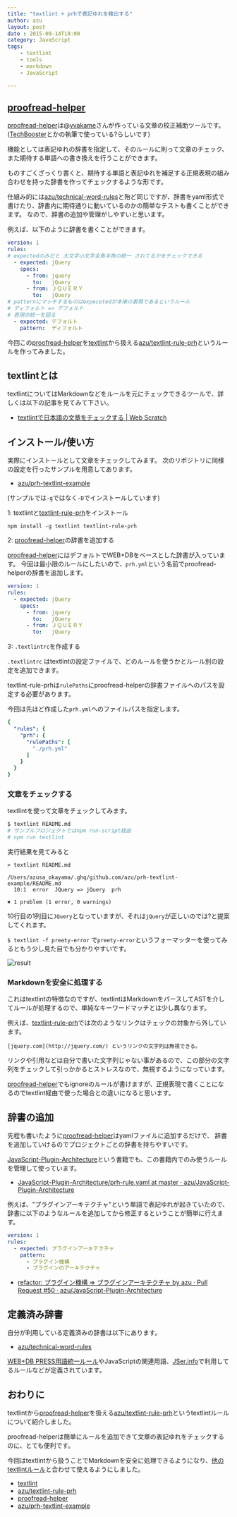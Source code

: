 ```yaml
---
title: "textlint + prhで表記ゆれを検出する"
author: azu
layout: post
date : 2015-09-14T18:00
category: JavaScript
tags:
    - textlint
    - tools
    - markdown
    - JavaScript

---
```


## [proofread-helper](https://github.com/vvakame/prh "proofread-helper")

[proofread-helper](https://github.com/vvakame/prh "proofread-helper")は@[vvakame](https://github.com/vvakame "vvakame")さんが作っている文章の校正補助ツールです。([TechBooster](http://techbooster.org/ "TechBooster")とかの執筆で使っている?らしいです)

機能としては表記ゆれの辞書を指定して、そのルールに則って文章のチェック、また期待する単語への書き換えを行うことができます。

ものすごくざっくり書くと、期待する単語と表記ゆれを補足する正規表現の組み合わせを持った辞書を作ってチェックするような形です。

仕組み的には[azu/technical-word-rules](https://github.com/azu/technical-word-rules "azu/technical-word-rules")と殆ど同じですが、辞書をyaml形式で書けたり、辞書内に期待通りに動いているのかの簡単なテストも書くことができます。
なので、辞書の追加や管理がしやすいと思います。

例えば、以下のように辞書を書くことができます。

```yaml
version: 1
rules:
# expectedのみだと 大文字小文字全角半角の統一 されてるかをチェックできる
  - expected: jQuery
    specs:
      - from: jquery
        to:   jQuery
      - from: ＪＱＵＥＲＹ
        to:   jQuery
# patternにマッチするものはexpecetedが本来の表現であるというルール
# ディフォルト => デフォルト
# 表現の統一を図る
  - expected: デフォルト
    pattern:  ディフォルト
```

今回この[proofread-helper](https://github.com/vvakame/prh "proofread-helper")を[textlint](https://github.com/azu/textlint "textlint")から扱える[azu/textlint-rule-prh](https://github.com/azu/textlint-rule-prh "azu/textlint-rule-prh")というルールを作ってみました。

## textlintとは

textlintについてはMarkdownなどをルールを元にチェックできるツールで、詳しくは以下の記事を見てみて下さい。

- [textlintで日本語の文章をチェックする | Web Scratch](https://efcl.info/2015/09/10/introduce-textlint/ "textlintで日本語の文章をチェックする | Web Scratch")

## インストール/使い方

実際にインストールとして文章をチェックしてみます。
次のリポジトリに同様の設定を行ったサンプルを用意してあります。

- [azu/prh-textlint-example](https://github.com/azu/prh-textlint-example "azu/prh-textlint-example")

(サンプルでは`-g`ではなく`-D`でインストールしています)


1: textlintと[textlint-rule-prh](https://github.com/azu/textlint-rule-prh)をインストール

```
npm install -g textlint textlint-rule-prh
```

2: [proofread-helper](https://github.com/vvakame/prh "proofread-helper")の辞書を追加する

[proofread-helper](https://github.com/vvakame/prh "proofread-helper")にはデフォルトでWEB+DBをベースとした辞書が入っています。
今回は最小限のルールにしたいので、`prh.yml`という名前でproofread-helperの辞書を追加します。

```yaml
version: 1
rules:
  - expected: jQuery
    specs:
      - from: jquery
        to:   jQuery
      - from: ＪＱＵＥＲＹ
        to:   jQuery
```

3: `.textlintrc`を作成する

`.textlintrc` はtextlintの設定ファイルで、どのルールを使うかとルール別の設定を追加できます。

textlint-rule-prhは`rulePaths`にproofread-helperの辞書ファイルへのパスを設定する必要があります。

今回は先ほど作成した`prh.yml`へのファイルパスを指定します。

```yaml
{
  "rules": {
    "prh": {
      "rulePaths": [
        "./prh.yml"
      ]
    }
  }
}
```

### 文章をチェックする

textlintを使って文章をチェックしてみます。

```sh
$ textlint README.md
# サンプルプロジェクトではnpm run-script経由
# npm run textlint
```

実行結果を見てみると

```
> textlint README.md

/Users/azusa_okayama/.ghq/github.com/azu/prh-textlint-example/README.md
  10:1  error  JQuery => jQuery  prh

✖ 1 problem (1 error, 0 warnings)
```

10行目の1列目に`JQuery`となっていますが、それは`jQuery`が正しいのでは?と提案してくれます。

`$ textlint -f preety-error` で`preety-error`というフォーマッターを使ってみるともう少し見た目でも分かりやすいです。

![result](https://monosnap.com/file/aBHagUloZiFYAshaagbYbIXVVonnAl.png)

### Markdownを安全に処理する

これはtextlintの特徴なのですが、textlintはMarkdownをパースしてASTを介してルールが処理するので、単純なキーワードマッチとは少し異なります。

例えば、[textlint-rule-prh](https://github.com/azu/textlint-rule-prh "azu/textlint-rule-prh")では次のようなリンクはチェックの対象から外しています。

```
[jquery.com](http://jquery.com/) というリンクの文字列は無視できる。 
```

リンクや引用などは自分で書いた文字列じゃない事があるので、この部分の文字列をチェックして引っかかるとストレスなので、無視するようになっています。

[proofread-helper](https://github.com/vvakame/prh "proofread-helper")でもignoreのルールが書けますが、正規表現で書くことになるのでtextlint経由で使った場合との違いになると思います。

## 辞書の追加

先程も書いたように[proofread-helper](https://github.com/vvakame/prh "proofread-helper")はyamlファイルに追加するだけで、
辞書を追加していけるのでプロジェクトごとの辞書を持ちやすいです。

[JavaScript-Plugin-Architecture](https://github.com/azu/JavaScript-Plugin-Architecture "JavaScript-Plugin-Architecture")という書籍でも、この書籍内でのみ使うルールを管理して使っています。

- [JavaScript-Plugin-Architecture/prh-rule.yaml at master · azu/JavaScript-Plugin-Architecture](https://github.com/azu/JavaScript-Plugin-Architecture/blob/master/test/prh-rule.yaml "JavaScript-Plugin-Architecture/prh-rule.yaml at master · azu/JavaScript-Plugin-Architecture")

例えば、"プラグインアーキテクチャ"という単語で表記ゆれが起きていたので、
辞書に以下のようなルールを追加してから修正するということが簡単に行えます。

```yaml
version: 1
rules:
  - expected: プラグインアーキテクチャ
    pattern:
      - プラグイン機構
      - プラグインのアーキテクチャ
```

- [refactor: プラグイン機構 => プラグインアーキテクチャ by azu · Pull Request #50 · azu/JavaScript-Plugin-Architecture](https://github.com/azu/JavaScript-Plugin-Architecture/pull/50 "refactor: プラグイン機構 =&gt; プラグインアーキテクチャ by azu · Pull Request #50 · azu/JavaScript-Plugin-Architecture")

## 定義済み辞書

自分が利用している定義済みの辞書は以下にあります。

- [azu/technical-word-rules](https://github.com/azu/technical-word-rules "azu/technical-word-rules")

[WEB+DB PRESS用語統一ルール](https://gist.github.com/inao/f55e8232e150aee918b9 "WEB+DB PRESS用語統一ルール")やJavaScriptの関連用語、[JSer.info](http://jser.info/)で利用してるルールなどが定義されています。

## おわりに

textlintから[proofread-helper](https://github.com/vvakame/prh "proofread-helper")を扱える[azu/textlint-rule-prh](https://github.com/azu/textlint-rule-prh "azu/textlint-rule-prh")というtextlintルールについて紹介しました。

proofread-helperは簡単にルールを追加できて文章の表記ゆれをチェックするのに、とても便利です。

今回はtextlintから扱うことでMarkdownを安全に処理できるようになり、[他のtextlintルール](https://github.com/azu/textlint/wiki/Collection-of-textlint-rule)と合わせて使えるようにしました。

- [textlint](https://github.com/azu/textlint "textlint")
- [azu/textlint-rule-prh](https://github.com/azu/textlint-rule-prh "azu/textlint-rule-prh")
- [proofread-helper](https://github.com/vvakame/prh "proofread-helper")
- [azu/prh-textlint-example](https://github.com/azu/prh-textlint-example "azu/prh-textlint-example")
